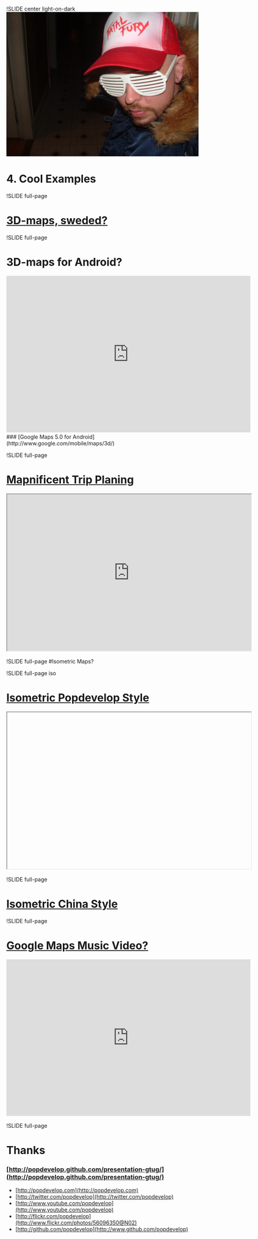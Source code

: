 !SLIDE center light-on-dark
![background](cool.jpg)

# 4. Cool Examples #

!SLIDE full-page

# [3D-maps, sweded?](http://bit.ly/fxBpw0)

!SLIDE full-page

# 3D-maps for Android?
<iframe title="YouTube video player" width="640" height="410"
src="http://www.youtube.com/embed/TAh4yiCzgKw" frameborder="0"
allowfullscreen>
</iframe>
### [Google Maps 5.0 for Android](http://www.google.com/mobile/maps/3d/)

!SLIDE full-page

# [Mapnificent Trip Planing](http://www.mapnificent.net/torino/#/?lat0=45.061105116935906&lng0=7.713054452050756&t0=15)
<iframe title="Mapnificent Trip Planing" width="640" height="410"
src="http://www.mapnificent.net/torino/#/?lat0=45.061105116935906&lng0=7.713054452050756&t0=15"
framborder="0">
</iframe>

!SLIDE full-page
#Isometric Maps?

!SLIDE full-page iso

# [Isometric Popdevelop Style](http://sewa.se/isometric/)
<iframe class="isometric" title="Isometric sewa" width="640" height="410" framborder="0">
</iframe>

<script>
(function() {
  var iso = $('.isometric');
  $('.iso').bind("showoff:show", function() {
    iso.attr('src', "http://sewa.se/isometric");
  });
}());
</script>

!SLIDE full-page

# [Isometric China Style](http://bit.ly/fpzq1Q)

!SLIDE full-page

# [Google Maps Music Video?](http://www.thewildernessdowntown.com/)

<iframe title="YouTube video player" width="640" height="410"
src="http://www.youtube.com/embed/w44cdIOor7E#t=1m5s" frameborder="0"
allowfullscreen>
</iframe>

!SLIDE full-page

# Thanks

### [http://popdevelop.github.com/presentation-gtug/](http://popdevelop.github.com/presentation-gtug/)


* [http://popdevelop.com](http://popdevelop.com)
* [http://twitter.com/popdevelop](http://twitter.com/popdevelop)
* [http://www.youtube.com/popdevelop](http://www.youtube.com/popdevelop)
* [http://flickr.com/popdevelop](http://www.flickr.com/photos/56096350@N02)
* [http://github.com/popdevelop](http://www.github.com/popdevelop)



